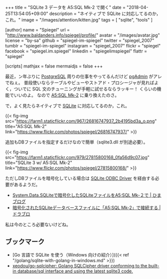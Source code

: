 +++
title = "SQLite 3 データを A5:SQL Mk-2 で開く"
date = "2018-04-25T13:54:05+09:00"
description = "ネイティブで SQLite に対応してるのか，これ。"
image = "/images/attention/kitten.jpg"
tags = [ "sqlite", "tools" ]

[author]
  name      = "Spiegel"
  url       = "http://www.baldanders.info/spiegel/profile/"
  avatar    = "/images/avatar.jpg"
  license   = "by-sa"
  github    = "spiegel-im-spiegel"
  twitter   = "spiegel_2007"
  tumblr    = "spiegel-im-spiegel"
  instagram = "spiegel_2007"
  flickr    = "spiegel"
  facebook  = "spiegel.im.spiegel"
  linkedin  = "spiegelimspiegel"
  flattr    = "spiegel"

[scripts]
  mathjax = false
  mermaidjs = false
+++

最近，ン年ぶりに [PostgreSQL] 周りの仕事をやってるんだけど [pgAdmin] がアレでねぇ。
普段使いならテーブルやビューやストアド・プロシージャが見ればよく，ついでに SQL 文のチューニングが手軽に試せるならラッキー！ くらいの機能でいいのよ。
なので [A5:SQL Mk-2] に乗り換えたのさ。

で，よく見たらネイティブで [SQLite] に対応してるのか，これ。

{{< fig-img src="https://farm1.staticflickr.com/967/26816747937_2b4195bd3a_o.png" title="A5:SQL Mk-2" link="https://www.flickr.com/photos/spiegel/26816747937/" >}}

追加もDBファイルを指定するだけなので簡単（sqlite3.dll が別途必要）。

{{< fig-img src="https://farm1.staticflickr.com/979/27815800168_0fa56d9c07.jpg" title="SQLite 3 w/ A5:SQL Mk-2" link="https://www.flickr.com/photos/spiegel/27815800168/" >}}

ただしDBファイルを暗号化している場合は [SQLite ODBC Driver](http://www.ch-werner.de/sqliteodbc/) を経由する必要があるようだ。

- [System.Data.SQLiteで暗号化したSQLiteファイルをA5:SQL Mk-２で | ひまブログ](https://ameblo.jp/hirokun-marichan/entry-12168092949.html)
- [暗号化されたSQLiteデータベースファイルに「A5:SQL Mk-2」で接続する | ドラブロ](https://www.doraxdora.com/blog/2017/10/27/post-2888/)

私は今のところ必要ないけどね。

## ブックマーク

- [Go 言語で SQLite を使う（Windows 向けの紹介）]({{< ref "/golang/sqlite-with-golang-in-windows.md" >}})
- [xeodou/go-sqlcipher: Golang SQLCipher driver conforming to the built-in database/sql interface and using the latest sqlite3 code.](https://github.com/xeodou/go-sqlcipher)

[SQLite]: https://www.sqlite.org/
[PostgreSQL]: https://www.postgresql.org/ "PostgreSQL: The world's most advanced open source database"
[pgAdmin]: https://www.pgadmin.org/ "pgAdmin - PostgreSQL Tools"
[A5:SQL Mk-2]: https://a5m2.mmatsubara.com/ "A5:SQL Mk-2 - フリーの汎用SQL開発ツール/ER図ツール .. 松原正和"
